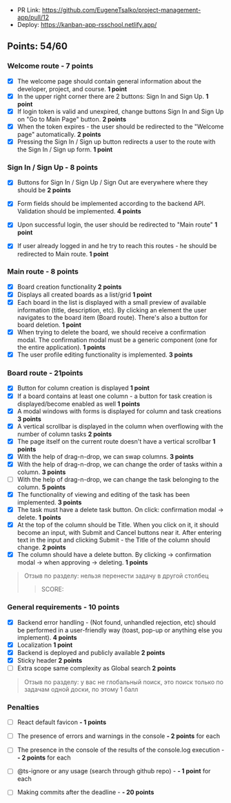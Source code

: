 - PR Link: https://github.com/EugeneTsalko/project-management-app/pull/12
- Deploy: https://kanban-app-rsschool.netlify.app/

 ## Points: 54/60


### Welcome route -  7 points

- [x] The welcome page should contain general information about the developer, project, and course. **1 point**
- [x] In the upper right corner there are 2 buttons: Sign In and Sign Up. **1 point**
- [x] If login token is valid and unexpired, change buttons Sign In and Sign Up on "Go to Main Page" button. **2 points**
- [x] When the token expires - the user should be redirected to the "Welcome page" automatically. **2 points**
- [x] Pressing the Sign In / Sign up button redirects a user to the route with the Sign In / Sign up form. **1 point**

>


### Sign In / Sign Up  - 8 points

- [x] Buttons for Sign In / Sign Up / Sign Out are everywhere where they should be **2 points**
- [x] Form fields should be implemented according to the backend API. Validation should be implemented. **4 points**
- [x] Upon successful login, the user should be redirected to "Main route" **1 point**
- [x] If user already logged in and he try to reach this routes - he should be redirected to Main route. **1 point**


### Main route -  8 points

- [x] Board creation functionality **2 points**
- [x] Displays all created boards as a list/grid **1 point**
- [x] Each board in the list is displayed with a small preview of available information (title, description, etc). By clicking an element the user navigates to the board item (Board route). There's also a button for board deletion. **1 point**
- [x] When trying to delete the board, we should receive a confirmation modal. The confirmation modal must be a generic component (one for the entire application). **1 points**
- [x] The user profile editing functionality is implemented. **3 points**

### Board route -  21points

- [x] Button for column creation is displayed **1 point**
- [x] If a board contains at least one column - a button for task creation is displayed/become enabled as well **1 points**
- [x] A modal windows with forms is displayed for column and task creations  **3 points**
- [x] A vertical scrollbar is displayed in the column when overflowing with the number of column tasks  **2 points**
- [x] The page itself on the current route doesn't have a vertical scrollbar **1 points**
- [x] With the help of drag-n-drop, we can swap columns. **3 points**
- [x] With the help of drag-n-drop, we can change the order of tasks within a column.  **3 points**
- [ ] With the help of drag-n-drop, we can change the task belonging to the column.  **5 points**
- [x] The functionality of viewing and editing of the task has been implemented. **3 points**
- [x] The task must have a delete task button. On click: confirmation modal -> delete.  **1 points**
- [x] At the top of the column should be Title. When you click on it, it should become an input, with Submit and Cancel buttons near it. After entering text in the input and clicking Submit - the Title of the column should change. **2 points**
- [x] The column should have a delete button. By clicking -> confirmation modal -> when approving -> deleting. **1 points**
> Отзыв по разделу: нельзя перенести задачу в другой столбец
>
> > SCORE: 

### General requirements - 10 points

- [x] Backend error handling - (Not found, unhandled rejection, etc) should be performed in a user-friendly way (toast, pop-up or anything else you implement). **4 points**
- [x] Localization **1 point**
- [x] Backend is deployed and publicly available **2 points**
- [x] Sticky header **2 points**
- [ ] Extra scope same complexity as Global search **2 points**
> Отзыв по разделу:  у вас не глобальный поиск, это поиск только по задачам одной доски, по этому 1 балл
>


### Penalties
- [ ] React default favicon **- 1 points**
- [ ] The presence of errors and warnings in the console  **- 2 points** for each
- [ ] The presence in the console of the results of the console.log execution - **- 2 points** for each
- [ ] @ts-ignore or any usage (search through github repo) - **- 1 point** for each
- [ ] Making commits after the deadline - **- 20 points**  

